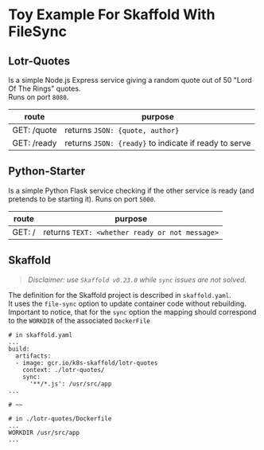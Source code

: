 # Toy Example For Skaffold With FileSync

## Lotr-Quotes
Is a simple Node.js Express service giving a random quote out of 50 "Lord Of The Rings" quotes.   
Runs on port `8080`.


| route | purpose |
| --- | --- |
| GET: /quote | returns `JSON: {quote, author}` |
| GET: /ready | returns `JSON: {ready}` to indicate if ready to serve |


## Python-Starter
Is a simple Python Flask service checking if the other service is ready (and pretends to be starting it). 
Runs on port `5000`.


| route | purpose |
| --- | --- |
| GET: / | returns `TEXT: <whether ready or not message>` |

## Skaffold
> _Disclaimer: use `Skaffold v0.23.0` while `sync` issues are not solved_.  

The definition for the Skaffold project is described in `skaffold.yaml`.  
It uses the `file-sync` option to update container code without rebuilding.  
Important to notice, that for the `sync` option the mapping should correspond to the `WORKDIR` of the associated `DockerFile`

```
# in skaffold.yaml
...
build:
  artifacts:
  - image: gcr.io/k8s-skaffold/lotr-quotes
    context: ./lotr-quotes/
    sync:
      '**/*.js': /usr/src/app
...

# ~~

# in ./lotr-quotes/Dockerfile
...
WORKDIR /usr/src/app
...
```


